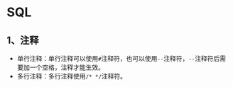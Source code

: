 # SQL



## 1、注释

* 单行注释：单行注释可以使用`#`注释符，也可以使用`--`注释符，`--`注释符后需要加一个空格，注释才能生效。
* 多行注释：多行注释使用`/* */`注释符。

